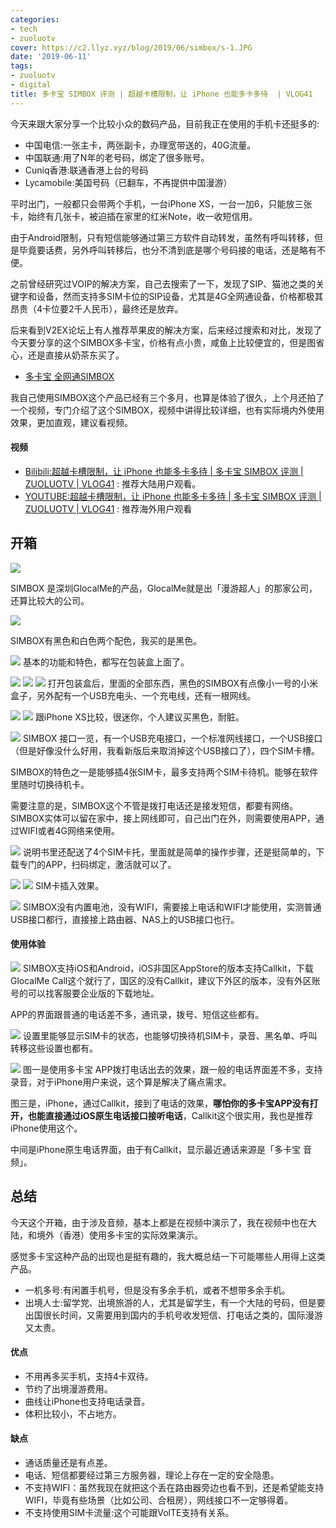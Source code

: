 ```yaml
---
categories:
- tech
- zuoluotv
cover: https://c2.llyz.xyz/blog/2019/06/simbox/s-1.JPG
date: '2019-06-11'
tags:
- zuoluotv
- digital
title: 多卡宝 SIMBOX 评测 | 超越卡槽限制，让 iPhone 也能多卡多待  | VLOG41
---
```


今天来跟大家分享一个比较小众的数码产品，目前我正在使用的手机卡还挺多的:

- 中国电信:一张主卡，两张副卡，办理宽带送的，40G流量。
- 中国联通:用了N年的老号码，绑定了很多账号。
- Cuniq香港:联通香港上台的号码
- Lycamobile:美国号码（已翻车，不再提供中国漫游）

平时出门，一般都只会带两个手机，一台iPhone XS，一台一加6，只能放三张卡，始终有几张卡，被迫插在家里的红米Note，收一收短信用。

由于Android限制，只有短信能够通过第三方软件自动转发，虽然有呼叫转移，但是毕竟要话费，另外呼叫转移后，也分不清到底是哪个号码接的电话，还是略有不便。

之前曾经研究过VOIP的解决方案，自己去搜索了一下，发现了SIP、猫池之类的关键字和设备，然而支持多SIM卡位的SIP设备，尤其是4G全网通设备，价格都极其昂贵（4卡位要2千人民币），最终还是放弃。

后来看到V2EX论坛上有人推荐苹果皮的解决方案，后来经过搜索和对比，发现了今天要分享的这个SIMBOX多卡宝，价格有点小贵，咸鱼上比较便宜的，但是图省心，还是直接从奶茶东买了。

- [多卡宝 全网通SIMBOX](https://zuoluo.tv/simbox)

我自己使用SIMBOX这个产品已经有三个多月，也算是体验了很久，上个月还拍了一个视频，专门介绍了这个SIMBOX，视频中讲得比较详细，也有实际境内外使用效果，更加直观，建议看视频。

#### 视频

- [Bilibili:超越卡槽限制，让 iPhone 也能多卡多待 | 多卡宝 SIMBOX 评测 | ZUOLUOTV | VLOG41](https://www.bilibili.com/video/av52314715) : 推荐大陆用户观看。
- [YOUTUBE:超越卡槽限制，让 iPhone 也能多卡多待 | 多卡宝 SIMBOX 评测 | ZUOLUOTV | VLOG41](https://www.youtube.com/watch?v=_SYq-7jBrrw) : 推荐海外用户观看

## 开箱

![](https://c2.llyz.xyz/blog/2019/06/simbox/s-1.JPG)

SIMBOX 是深圳GlocalMe的产品，GlocalMe就是出「漫游超人」的那家公司，还算比较大的公司。

![](https://c2.llyz.xyz/blog/2019/06/simbox/s-2.JPG)

SIMBOX有黑色和白色两个配色，我买的是黑色。

![](https://c2.llyz.xyz/blog/2019/06/simbox/s-3.JPG) 基本的功能和特色，都写在包装盒上面了。

![](https://c2.llyz.xyz/blog/2019/06/simbox/s-4.JPG) ![](https://c2.llyz.xyz/blog/2019/06/simbox/s-5.JPG) ![](https://c2.llyz.xyz/blog/2019/06/simbox/s-6.JPG) 打开包装盒后，里面的全部东西，黑色的SIMBOX有点像小一号的小米盒子，另外配有一个USB充电头、一个充电线，还有一根网线。

![](https://c2.llyz.xyz/blog/2019/06/simbox/s-7.JPG) ![](https://c2.llyz.xyz/blog/2019/06/simbox/s-8.JPG) 跟iPhone XS比较，很迷你，个人建议买黑色，耐脏。

![](https://c2.llyz.xyz/blog/2019/06/simbox/s-10.JPG) SIMBOX 接口一览，有一个USB充电接口，一个标准网线接口，一个USB接口（但是好像没什么好用，我看新版后来取消掉这个USB接口了），四个SIM卡槽。

SIMBOX的特色之一是能够插4张SIM卡，最多支持两个SIM卡待机。能够在软件里随时切换待机卡。

需要注意的是，SIMBOX这个不管是拨打电话还是接发短信，都要有网络。SIMBOX实体可以留在家中，接上网线即可，自己出门在外，则需要使用APP，通过WIFI或者4G网络来使用。

![](https://c2.llyz.xyz/blog/2019/06/simbox/s-12.JPG) 说明书里还配送了4个SIM卡托，里面就是简单的操作步骤，还是挺简单的，下载专门的APP，扫码绑定，激活就可以了。

![](https://c2.llyz.xyz/blog/2019/06/simbox/s-14.JPG) ![](https://c2.llyz.xyz/blog/2019/06/simbox/s-15.JPG) SIM卡插入效果。

![](https://c2.llyz.xyz/blog/2019/06/simbox/s-16.JPG) SIMBOX没有内置电池，没有WIFI，需要接上电话和WIFI才能使用，实测普通USB接口都行，直接接上路由器、NAS上的USB接口也行。

#### 使用体验

![](https://c2.llyz.xyz/blog/2019/06/simbox/t-1.jpg) SIMBOX支持iOS和Android，iOS非国区AppStore的版本支持Callkit，下载GlocalMe Call这个就行了，国区的没有Callkit，建议下外区的版本，没有外区账号的可以找客服要企业版的下载地址。

APP的界面跟普通的电话差不多，通讯录，拨号、短信这些都有。

![](https://c2.llyz.xyz/blog/2019/06/simbox/t-2.jpg) 设置里能够显示SIM卡的状态，也能够切换待机SIM卡，录音、黑名单、呼叫转移这些设置也都有。

![](https://c2.llyz.xyz/blog/2019/06/simbox/t-3.jpg) 图一是使用多卡宝 APP拨打电话出去的效果，跟一般的电话界面差不多，支持录音，对于iPhone用户来说，这个算是解决了痛点需求。

图三是，iPhone，通过Callkit，接到了电话的效果，**哪怕你的多卡宝APP没有打开，也能直接通过iOS原生电话接口接听电话**，Callkit这个很实用，我也是推荐iPhone使用这个。

中间是iPhone原生电话界面，由于有Callkit，显示最近通话来源是「多卡宝 音频」。

## 总结

今天这个开箱，由于涉及音频，基本上都是在视频中演示了，我在视频中也在大陆，和境外（香港）使用多卡宝的实际效果演示。

感觉多卡宝这种产品的出现也是挺有趣的，我大概总结一下可能哪些人用得上这类产品。

- 一机多号:有闲置手机号，但是没有多余手机，或者不想带多余手机。
- 出境人士:留学党、出境旅游的人，尤其是留学生，有一个大陆的号码，但是要出国很长时间，又需要用到国内的手机号收发短信、打电话之类的，国际漫游又太贵。

#### 优点

- 不用再多买手机，支持4卡双待。
- 节约了出境漫游费用。
- 曲线让iPhone也支持电话录音。
- 体积比较小，不占地方。

#### 缺点

- 通话质量还是有点差。
- 电话、短信都要经过第三方服务器，理论上存在一定的安全隐患。
- 不支持WIFI：虽然我现在就把这个丢在路由器旁边也看不到，还是希望能支持WIFI，毕竟有些场景（比如公司、合租房），网线接口不一定够得着。
- 不支持使用SIM卡流量:这个可能跟VolTE支持有关系。
